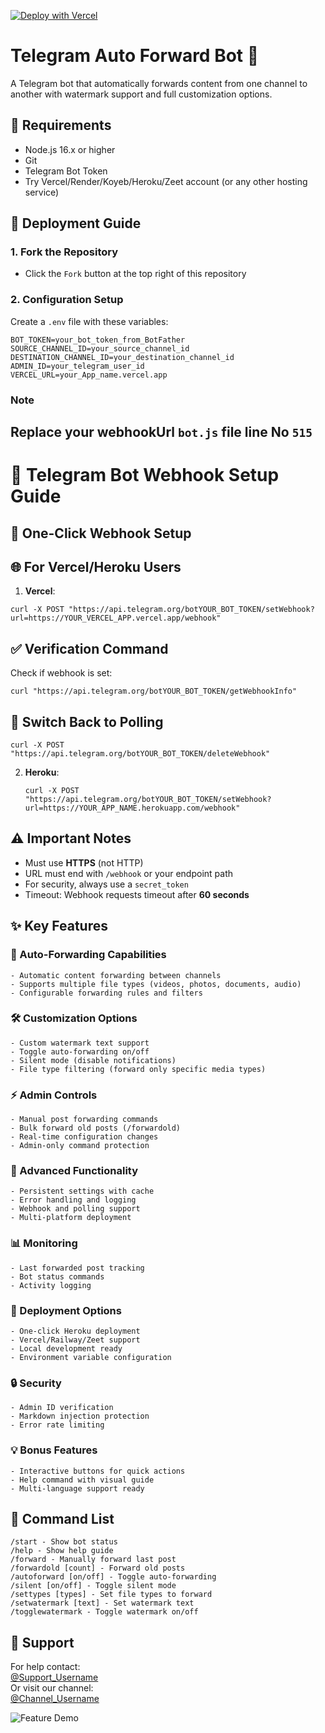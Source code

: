 

[![Deploy with Vercel](https://vercel.com/button)](https://vercel.com/new/clone?repository-url=https://github.com/SudoR2spr/Telegram-Auto-Forward-Bot)

# Telegram Auto Forward Bot 🤖

A Telegram bot that automatically forwards content from one channel to another with watermark support and full customization options.

## 📌 Requirements

- Node.js 16.x or higher
- Git
- Telegram Bot Token
- Try Vercel/Render/Koyeb/Heroku/Zeet account (or any other hosting service)

## 🚀 Deployment Guide

### 1. Fork the Repository
- Click the `Fork` button at the top right of this repository

### 2. Configuration Setup
Create a `.env` file with these variables:

```env
BOT_TOKEN=your_bot_token_from_BotFather
SOURCE_CHANNEL_ID=your_source_channel_id
DESTINATION_CHANNEL_ID=your_destination_channel_id
ADMIN_ID=your_telegram_user_id
VERCEL_URL=your_App_name.vercel.app
```
### Note 
## Replace your webhookUrl `bot.js` file line No `515`

# 📌 Telegram Bot Webhook Setup Guide

## 🔗 One-Click Webhook Setup 

## 🌐 For Vercel/Heroku Users
1. **Vercel**:

```
curl -X POST "https://api.telegram.org/botYOUR_BOT_TOKEN/setWebhook?url=https://YOUR_VERCEL_APP.vercel.app/webhook"
```

## ✅ Verification Command
Check if webhook is set:
```
curl "https://api.telegram.org/botYOUR_BOT_TOKEN/getWebhookInfo"
```

## 🔄 Switch Back to Polling
```
curl -X POST "https://api.telegram.org/botYOUR_BOT_TOKEN/deleteWebhook"
```

2. **Heroku**:
   ```
   curl -X POST "https://api.telegram.org/botYOUR_BOT_TOKEN/setWebhook?url=https://YOUR_APP_NAME.herokuapp.com/webhook"
   ```

## ⚠️ Important Notes
- Must use **HTTPS** (not HTTP)
- URL must end with `/webhook` or your endpoint path
- For security, always use a `secret_token`
- Timeout: Webhook requests timeout after **60 seconds**

## ✨ Key Features

### 🔄 Auto-Forwarding Capabilities
```plaintext
- Automatic content forwarding between channels
- Supports multiple file types (videos, photos, documents, audio)
- Configurable forwarding rules and filters
```

### 🛠️ Customization Options
```plaintext
- Custom watermark text support
- Toggle auto-forwarding on/off
- Silent mode (disable notifications)
- File type filtering (forward only specific media types)
```

### ⚡ Admin Controls
```plaintext
- Manual post forwarding commands
- Bulk forward old posts (/forwardold)
- Real-time configuration changes
- Admin-only command protection
```

### 🌟 Advanced Functionality
```plaintext
- Persistent settings with cache
- Error handling and logging
- Webhook and polling support
- Multi-platform deployment
```

### 📊 Monitoring
```plaintext
- Last forwarded post tracking
- Bot status commands
- Activity logging
```

### 🚀 Deployment Options
```plaintext
- One-click Heroku deployment
- Vercel/Railway/Zeet support
- Local development ready
- Environment variable configuration
```

### 🔒 Security
```plaintext
- Admin ID verification
- Markdown injection protection
- Error rate limiting
```

### 💡 Bonus Features
```plaintext
- Interactive buttons for quick actions
- Help command with visual guide
- Multi-language support ready
```


## 📜 Command List

```plaintext
/start - Show bot status
/help - Show help guide
/forward - Manually forward last post
/forwardold [count] - Forward old posts
/autoforward [on/off] - Toggle auto-forwarding
/silent [on/off] - Toggle silent mode
/settypes [types] - Set file types to forward
/setwatermark [text] - Set watermark text
/togglewatermark - Toggle watermark on/off
```

## 🤝 Support

For help contact:  
[@Support_Username](https://t.me/WD_Request_Bot)  
Or visit our channel:  
[@Channel_Username](https://t.me/Opleech_WD)

![Feature Demo](https://graph.org/file/4e8a1172e8ba4b7a0bdfa.jpg)
```
